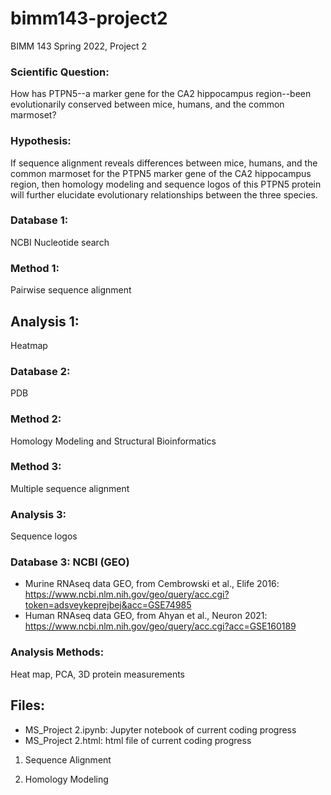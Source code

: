 # bimm143-project2
BIMM 143 Spring 2022, Project 2


### Scientific Question:
How has PTPN5--a marker gene for the CA2 hippocampus region--been evolutionarily conserved between mice, humans, and the common marmoset?

### Hypothesis:
If sequence alignment reveals differences between mice, humans, and the common marmoset for the PTPN5 marker gene of the CA2 hippocampus region, then homology modeling and sequence logos of this PTPN5 protein will further elucidate evolutionary relationships between the three species.

### Database 1:
NCBI Nucleotide search

### Method 1:
Pairwise sequence alignment

## Analysis 1:
Heatmap

### Database 2: 
PDB

### Method 2:
Homology Modeling and Structural Bioinformatics

### Method 3:
Multiple sequence alignment

### Analysis 3:
Sequence logos

### Database 3: NCBI (GEO)
- Murine RNAseq data GEO, from Cembrowski et al., Elife 2016: https://www.ncbi.nlm.nih.gov/geo/query/acc.cgi?token=adsveykeprejbej&acc=GSE74985
- Human RNAseq data GEO, from Ahyan et al., Neuron 2021: https://www.ncbi.nlm.nih.gov/geo/query/acc.cgi?acc=GSE160189

### Analysis Methods:
Heat map, PCA, 3D protein measurements

## Files:

- MS_Project 2.ipynb: Jupyter notebook of current coding progress
- MS_Project 2.html: html file of current coding progress

1. Sequence Alignment 

2. Homology Modeling
